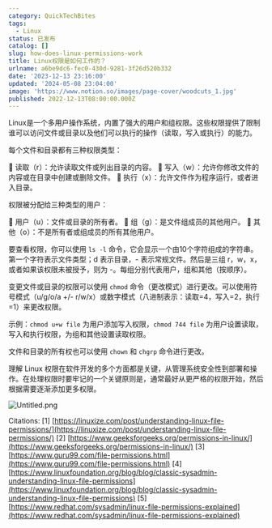 ```yaml
---
category: QuickTechBites
tags:
  - Linux
status: 已发布
catalog: []
slug: how-does-linux-permissions-work
title: Linux权限是如何工作的？
urlname: a6be9dc6-fec0-430d-9281-3f26d520b332
date: '2023-12-13 23:16:00'
updated: '2024-05-08 23:04:00'
image: 'https://www.notion.so/images/page-cover/woodcuts_1.jpg'
published: 2022-12-13T08:00:00.000Z
---
```


Linux是一个多用户操作系统，内置了强大的用户和组权限。这些权限提供了限制谁可以访问文件或目录以及他们可以执行的操作（读取，写入或执行）的能力。


每个文件和目录都有三种权限类型：


🔸 读取（r）：允许读取文件或列出目录的内容。
🔸 写入（w）：允许你修改文件的内容或在目录中创建或删除文件。
🔸 执行（x）：允许文件作为程序运行，或者进入目录。


权限被分配给三种类型的用户：


🔸 用户（u）：文件或目录的所有者。
🔸 组（g）：是文件组成员的其他用户。
🔸 其他（o）：不是所有者或组成员的所有其他用户。


要查看权限，你可以使用 `ls -l` 命令，它会显示一个由10个字符组成的字符串。第一个字符表示文件类型；d 表示目录，- 表示常规文件。然后是三组 r，w，x，或者如果该权限未被授予，则为 -。每组分别代表用户，组和其他（按顺序）。


变更文件或目录的权限可以使用 `chmod` 命令（更改模式）进行更改。可以使用符号模式（u/g/o/a +/- r/w/x）或数字模式（八进制表示：读取=4，写入=2，执行=1）来更改权限。


示例：`chmod u+w file` 为用户添加写入权限，`chmod 744 file` 为用户设置读取，写入和执行权限，为组和其他设置读取权限。


文件和目录的所有权也可以使用 `chown` 和 `chgrp` 命令进行更改。


理解 Linux 权限在软件开发的多个方面都是关键，从管理系统安全性到部署和操作。在处理权限时要牢记的一个关键原则是，通常最好从更严格的权限开始，然后根据需要逐渐添加更多权限。


![Untitled.png](https://prod-files-secure.s3.us-west-2.amazonaws.com/5d24fe63-e567-4804-86f9-9fdc62e13082/332b89ee-9c33-4950-8a69-32c3d1ff2c69/Untitled.png?X-Amz-Algorithm=AWS4-HMAC-SHA256&X-Amz-Content-Sha256=UNSIGNED-PAYLOAD&X-Amz-Credential=ASIAZI2LB466XCUTVACH%2F20250409%2Fus-west-2%2Fs3%2Faws4_request&X-Amz-Date=20250409T213318Z&X-Amz-Expires=3600&X-Amz-Security-Token=IQoJb3JpZ2luX2VjEB0aCXVzLXdlc3QtMiJHMEUCIQCMH2TvLshFB%2BYACM2Tj02ptXdsstwA4MOJCYYETJjSFQIgB4QGUqBTqT%2FNgVDebnKLztO84SNUF2amDqO8et%2FN%2FdIqiAQIlv%2F%2F%2F%2F%2F%2F%2F%2F%2F%2FARAAGgw2Mzc0MjMxODM4MDUiDJhmRbVoylZeZTRNMSrcA1WsljoG5%2B4vyv1NOrkJQPv%2FyDqrd%2F7fMhl93%2FcQFYSPKnIUiBE5mN5MbrNmQYNhTOfAue8osVLN24QMzeBfyqBI1q3kSv1LVTTVBad%2BVDUJFOuYGYmITLEo7OE5NuLD2UCPz3dFuiQgWOPqheCax0CUA5BuV5EP6KdJFqZC0my54PEImnSxYj8a%2F68KGdRENDMrDsgioNBmTIiDgsB543vIn4uSUm3dap2vhnS7Fg7C15tjkTkVwVRB%2FRF6%2B%2FQRNX8lx3NSZWm%2BvJKkPupbNPjhl2xAlTQOxMlpz1gdg32O9nEp0wBpBLbQHubf0i%2Bh%2B7adrKTWd6QC6aKrW9HC4rqUc0zlDq02t1Ip3i71wy3E0ciUP6%2BaP63xEKeZItIS%2F6HR%2Fr9qSeaA73QPVfrDDD1N7qjFh7rhZr2qeQNRAwWzysMGqvCGzVgKj%2FkRL5Lx3zyciacjkclcr%2B9BHqns9XJSKQtaqJdORMhMBsQgZuvWNWQynWEwRul%2FAO0quyRMbwAyB%2B3S39tG7u%2B%2B84%2F7kVmbMVfGpkLm%2F5bdjl4tNM7bt2VcuUjTApDp%2BYM%2B0QDTFaM1wqFyvbwQCKB%2BnJrnAFjvD9wv0uz7CYEUp0ZFz6ub6vlppEdMt%2BcW%2BymvMITH278GOqUBu5ZVDfG1lKoR%2FfcLuLaf7vovWeTxxNpqd%2FYUoRJHIxWbfefo72E5PtTJaAsE5GDvd61ug0tbyaQTuIVowxsJfdFvTryhAV2XHrUxnATS0MwKm5XNbyUvQBZlG2KchsEI8J3V%2Fdtxmu4wA6IaP8pBqKypPssGJ9MlJ5oZvYXmc%2BBpgWv8LobXO5Pr84hzdAjH0K%2Fd5%2FKO%2BYIdVbCNWs7WXATsdKad&X-Amz-Signature=a07069f897e39d331d868631d4987c18ce4173bcb352602b29adba0a70f5f736&X-Amz-SignedHeaders=host&x-id=GetObject)


Citations:
[1] [https://linuxize.com/post/understanding-linux-file-permissions/](https://linuxize.com/post/understanding-linux-file-permissions/)
[2] [https://www.geeksforgeeks.org/permissions-in-linux/](https://www.geeksforgeeks.org/permissions-in-linux/)
[3] [https://www.guru99.com/file-permissions.html](https://www.guru99.com/file-permissions.html)
[4] [https://www.linuxfoundation.org/blog/blog/classic-sysadmin-understanding-linux-file-permissions](https://www.linuxfoundation.org/blog/blog/classic-sysadmin-understanding-linux-file-permissions)
[5] [https://www.redhat.com/sysadmin/linux-file-permissions-explained](https://www.redhat.com/sysadmin/linux-file-permissions-explained)

